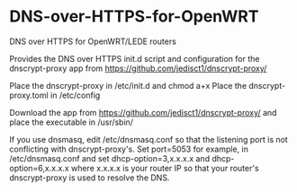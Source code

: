 # DNS-over-HTTPS-for-OpenWRT
DNS over HTTPS for OpenWRT/LEDE routers

Provides the DNS over HTTPS init.d script and configuration for the dnscrypt-proxy app from https://github.com/jedisct1/dnscrypt-proxy/

Place the dnscrypt-proxy in /etc/init.d and chmod a+x
Place the dnscrypt-proxy.toml in /etc/config

Download the app from https://github.com/jedisct1/dnscrypt-proxy/ and place the executable in /usr/sbin/

If you use dnsmasq, edit /etc/dnsmasq.conf so that the listening port is not conflicting with dnscrypt-proxy's. Set port=5053 for example, in /etc/dnsmasq.conf and set dhcp-option=3,x.x.x.x and dhcp-option=6,x.x.x.x where x.x.x.x is your router IP so that your router's dnscrypt-proxy is used to resolve the DNS.
